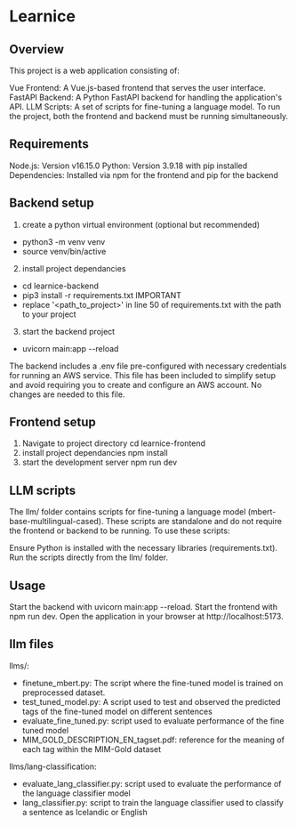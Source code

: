 # Learnice

## Overview
This project is a web application consisting of:

Vue Frontend: A Vue.js-based frontend that serves the user interface.
FastAPI Backend: A Python FastAPI backend for handling the application's API.
LLM Scripts: A set of scripts for fine-tuning a language model.
To run the project, both the frontend and backend must be running simultaneously.

## Requirements
Node.js: Version v16.15.0
Python: Version 3.9.18 with pip installed
Dependencies: Installed via npm for the frontend and pip for the backend

## Backend setup
1. create a python virtual environment (optional but recommended)
- python3 -m venv venv
- source venv/bin/active 
2. install project dependancies
- cd learnice-backend
- pip3 install -r requirements.txt
IMPORTANT
- replace '<path_to_project>' in line 50 of requirements.txt with the path to your project
3. start the backend project
- uvicorn main:app --reload

The backend includes a .env file pre-configured with necessary credentials for running an AWS service.
This file has been included to simplify setup and avoid requiring you to create and configure an AWS account.
No changes are needed to this file.

## Frontend setup
1. Navigate to project directory
cd learnice-frontend
2. install project dependancies
npm install
3. start the development server
npm run dev

## LLM scripts
The llm/ folder contains scripts for fine-tuning a language model (mbert-base-multilingual-cased). These scripts are standalone and do not require the frontend or backend to be running. To use these scripts:

Ensure Python is installed with the necessary libraries (requirements.txt).
Run the scripts directly from the llm/ folder.

## Usage
Start the backend with uvicorn main:app --reload.
Start the frontend with npm run dev.
Open the application in your browser at http://localhost:5173.

## llm files
llms/:
- finetune_mbert.py: The script where the fine-tuned model is trained on preprocessed dataset.
- test_tuned_model.py: A script used to test and observed the predicted tags of the fine-tuned model on different sentences
- evaluate_fine_tuned.py: script used to evaluate performance of the fine tuned model
- MIM_GOLD_DESCRIPTION_EN_tagset.pdf: reference for the meaning of each tag within the MIM-Gold dataset

llms/lang-classification:
- evaluate_lang_classifier.py: script used to evaluate the performance of the language classifier model
- lang_classifier.py: script to train the language classifier used to classify a sentence as Icelandic or English
